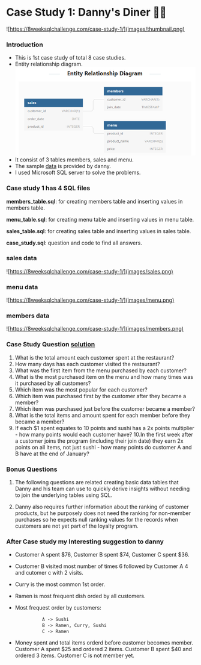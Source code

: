 # Case Study 1: Danny's Diner  🍛🍣
![https://8weeksqlchallenge.com/case-study-1/](images/thumbnail.png)

### Introduction ###
 - This is 1st case study of total 8 case studies. 
 - Entity relationship diagram.
![](images/er_diagram.png)	
 - It consist of 3 tables members, sales and menu.
 - The sample [data](https://8weeksqlchallenge.com/case-study-1/) is provided by danny.
 - I used Microsoft SQL server to solve the problems. 

### Case study 1 has 4 SQL files ###
**members_table.sql**: for creating members table and inserting values in members table.

**menu_table.sql**: for creating menu table and inserting values in menu table.

**sales_table.sql**: for creating sales table and inserting values in sales table.

**case_study.sql**: question and code to find all answers.

### sales data ###
![https://8weeksqlchallenge.com/case-study-1/](images/sales.png)


### menu data ###
![https://8weeksqlchallenge.com/case-study-1/](images/menu.png)


### members data ###
![https://8weeksqlchallenge.com/case-study-1/](images/members.png)

### Case Study Question [solution](https://github.com/mayankdubey1996/SQL_case_study/blob/main/1.Dannys_Diner/solution.md)
1. What is the total amount each customer spent at the restaurant?
2. How many days has each customer visited the restaurant?
3. What was the first item from the menu purchased by each customer?
4. What is the most purchased item on the menu and how many times was it purchased by all customers?
5. Which item was the most popular for each customer?
6. Which item was purchased first by the customer after they became a member?
7. Which item was purchased just before the customer became a member?
8. What is the total items and amount spent for each member before they became a member?
9. If each $1 spent equates to 10 points and sushi has a 2x points multiplier - how many points would each customer have?
10.In the first week after a customer joins the program (including their join date) they earn 2x points on all items, not just sushi - how many points do customer A and B have at the end of January?

### Bonus Questions ###
1. The following questions are related creating basic data tables that Danny and his team can use to quickly derive insights without needing to join the underlying tables using SQL.

2. Danny also requires further information about the ranking of customer products, but he purposely does not need the ranking for non-member purchases so he expects null ranking values for the records when customers are not yet part of the loyalty program.

### After Case study my Interesting suggestion to danny ###

- Customer A spent $76, Customer B spent $74, Customer C spent $36.
- Customer B visited most number of times 6 followed by Customer A 4 and cutomer c with 2 visits.
- Curry is the most common 1st order.
- Ramen is most frequent dish orded by all customers.
- Most frequest order by customers:

				A -> Sushi
				B -> Ramen, Curry, Sushi
				C -> Ramen
				
- Money spent and total items orderd before customer becomes member.
	Customer A spent $25 and ordered 2 items.
	Customer B spent $40 and ordered 3 items.
	Customer C is not member yet.
